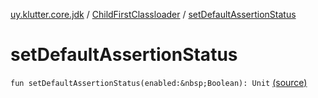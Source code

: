 [uy.klutter.core.jdk](../index.md) / [ChildFirstClassloader](index.md) / [setDefaultAssertionStatus](.)


# setDefaultAssertionStatus

`fun setDefaultAssertionStatus(enabled:&nbsp;Boolean): Unit` [(source)](https://github.com/kohesive/klutter/blob/master/core-jdk6/src/main/kotlin/uy/klutter/core/jdk/ChildFirstClassloader.kt#L108)


